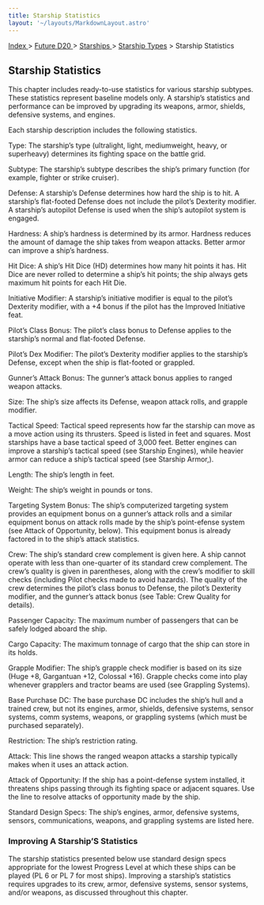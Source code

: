 ```yaml
---
title: Starship Statistics
layout: '~/layouts/MarkdownLayout.astro'
---
```


[ Index ](/) > [ Future D20 ](/future.d20.srd) > [ Starships ](/future.d20.srd/starships) > [ Starship Types](/future.d20.srd/starships/starship) > Starship Statistics

##  Starship Statistics

This chapter includes ready-to-use statistics for various starship subtypes.
These statistics represent baseline models only. A starship’s statistics and
performance can be improved by upgrading its weapons, armor, shields,
defensive systems, and engines.

Each starship description includes the following statistics.

Type: The starship’s type (ultralight, light, mediumweight, heavy, or
superheavy) determines its fighting space on the battle grid.

Subtype: The starship’s subtype describes the ship’s primary function (for
example, fighter or strike cruiser).

Defense: A starship’s Defense determines how hard the ship is to hit. A
starship’s flat-footed Defense does not include the pilot’s Dexterity
modifier. A starship’s autopilot Defense is used when the ship’s autopilot
system is engaged.

Hardness: A ship’s hardness is determined by its armor. Hardness reduces the
amount of damage the ship takes from weapon attacks. Better armor can improve
a ship’s hardness.

Hit Dice: A ship’s Hit Dice (HD) determines how many hit points it has. Hit
Dice are never rolled to determine a ship’s hit points; the ship always gets
maximum hit points for each Hit Die.

Initiative Modifier: A starship’s initiative modifier is equal to the pilot’s
Dexterity modifier, with a +4 bonus if the pilot has the Improved Initiative
feat.

Pilot’s Class Bonus: The pilot’s class bonus to Defense applies to the
starship’s normal and flat-footed Defense.

Pilot’s Dex Modifier: The pilot’s Dexterity modifier applies to the starship’s
Defense, except when the ship is flat-footed or grappled.

Gunner’s Attack Bonus: The gunner’s attack bonus applies to ranged weapon
attacks.

Size: The ship’s size affects its Defense, weapon attack rolls, and grapple
modifier.

Tactical Speed: Tactical speed represents how far the starship can move as a
move action using its thrusters. Speed is listed in feet and squares. Most
starships have a base tactical speed of 3,000 feet. Better engines can improve
a starship’s tactical speed (see Starship Engines), while heavier armor can
reduce a ship’s tactical speed (see Starship Armor,).

Length: The ship’s length in feet.

Weight: The ship’s weight in pounds or tons.

Targeting System Bonus: The ship’s computerized targeting system provides an
equipment bonus on a gunner’s attack rolls and a similar equipment bonus on
attack rolls made by the ship’s point-efense system (see Attack of
Opportunity, below). This equipment bonus is already factored in to the ship’s
attack statistics.

Crew: The ship’s standard crew complement is given here. A ship cannot operate
with less than one-quarter of its standard crew complement. The crew’s quality
is given in parentheses, along with the crew’s modifier to skill checks
(including Pilot checks made to avoid hazards). The quality of the crew
determines the pilot’s class bonus to Defense, the pilot’s Dexterity modifier,
and the gunner’s attack bonus (see Table: Crew Quality for details).

Passenger Capacity: The maximum number of passengers that can be safely lodged
aboard the ship.

Cargo Capacity: The maximum tonnage of cargo that the ship can store in its
holds.

Grapple Modifier: The ship’s grapple check modifier is based on its size (Huge
+8, Gargantuan +12, Colossal +16). Grapple checks come into play whenever
grapplers and tractor beams are used (see Grappling Systems).

Base Purchase DC: The base purchase DC includes the ship’s hull and a trained
crew, but not its engines, armor, shields, defensive systems, sensor systems,
comm systems, weapons, or grappling systems (which must be purchased
separately).

Restriction: The ship’s restriction rating.

Attack: This line shows the ranged weapon attacks a starship typically makes
when it uses an attack action.

Attack of Opportunity: If the ship has a point-defense system installed, it
threatens ships passing through its fighting space or adjacent squares. Use
the line to resolve attacks of opportunity made by the ship.

Standard Design Specs: The ship’s engines, armor, defensive systems, sensors,
communications, weapons, and grappling systems are listed here.

###  Improving A Starship’S Statistics

The starship statistics presented below use standard design specs appropriate
for the lowest Progress Level at which these ships can be played (PL 6 or PL 7
for most ships). Improving a starship’s statistics requires upgrades to its
crew, armor, defensive systems, sensor systems, and/or weapons, as discussed
throughout this chapter.

